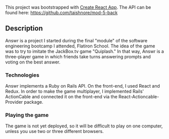 This project was bootstrapped with [Create React App](https://github.com/facebook/create-react-app).
The API can be found here: https://github.com/taishnore/mod-5-back

## Description

Answr is a project I started during the final "module" of the software engineering bootcamp I attended, Flatiron School. The idea of the game was to try to imitate the JackBox.tv game "Quiplash." In that way, Answr is a three-player game in which friends take turns answering prompts and voting on the best answer. 

### Technologies

Answr implements a Ruby on Rails API. On the front-end, I used React and Redux. In order to make the game multiplayer, I implemented Rails' ActionCable and connected it on the front-end via the React-Actioncable-Provider package. 

### Playing the game

The game is not yet deployed, so it will be difficult to play on one computer, unless you use two or three different browsers.


